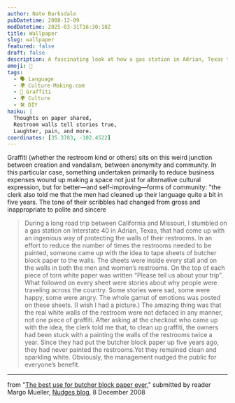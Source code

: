 ```yaml
---
author: Nate Barksdale
pubDatetime: 2008-12-09
modDatetime: 2025-03-31T16:30:18Z
title: Wallpaper
slug: wallpaper
featured: false
draft: false
description: A fascinating look at how a gas station in Adrian, Texas transformed restroom graffiti into a positive and creative community expression.
emoji: 📝
tags:
  - 🗣️ Language
  - 🌍 Culture-Making.com
  - 🎨 Graffiti
  - 🌍 Culture
  - 🛠️ DIY
haiku: |
  Thoughts on paper shared,  
  Restroom walls tell stories true,  
  Laughter, pain, and more.
coordinates: [35.3783, -102.4522]
---
```


Graffiti (whether the restroom kind or others) sits on this weird junction between creation and vandalism, between anonymity and community. In this particular case, something undertaken primarily to reduce business expenses wound up making a space not just for alternative cultural expression, but for better—and self-improving—forms of community: "the clerk also told me that the men had cleaned up their language quite a bit in five years. The tone of their scribbles had changed from gross and inappropriate to polite and sincere

> During a long road trip between California and Missouri, I stumbled on a gas station on Interstate 40 in Adrian, Texas, that had come up with an ingenious way of protecting the walls of their restrooms. In an effort to reduce the number of times the restrooms needed to be painted, someone came up with the idea to tape sheets of butcher block paper to the walls. The sheets were inside every stall and on the walls in both the men and women’s restrooms. On the top of each piece of torn white paper was written “Please tell us about your trip”. What followed on every sheet were stories about why people were traveling across the country. Some stories were sad, some were happy, some were angry. The whole gamut of emotions was posted on these sheets. (I wish I had a picture.) The amazing thing was that the real white walls of the restroom were not defaced in any manner, not one piece of graffiti. After asking at the checkout who came up with the idea, the clerk told me that, to clean up graffiti, the owners had been stuck with a painting the walls of the restrooms twice a year. Since they had put the butcher block paper up five years ago, they had never painted the restrooms.Yet they remained clean and sparkling white. Obviously, the management nudged the public for everyone’s benefit.

---

from "[The best use for butcher block paper ever](http://nudges.wordpress.com/2008/12/08/the-best-use-for-butcher-block-paper-ever/)," submitted by reader Margo Mueller, [Nudges blog](http://nudges.wordpress.com/2008/12/08/the-best-use-for-butcher-block-paper-ever/), 8 December 2008
